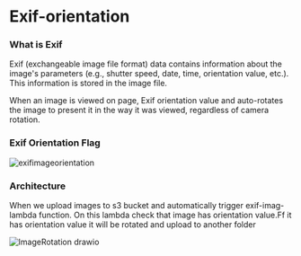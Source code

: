 # Exif-orientation

### What is Exif

Exif (exchangeable image file format) data contains information about the image's parameters (e.g., shutter speed, date, time, orientation value, etc.). This information is stored in the image file.

When an image is viewed on page, Exif orientation value and auto-rotates the image to present it in the way it was viewed, regardless of camera rotation.

### Exif Orientation Flag
![exifimageorientation](https://user-images.githubusercontent.com/16146189/190893392-b0164112-0e3e-4e02-9e4c-93415ebf9b88.png)


### Architecture

When we upload images to s3 bucket and automatically trigger exif-imag-lambda function. On this lambda check that image has orientation value.Ff it has orientation value it will be rotated and upload to another folder

![ImageRotation drawio](https://user-images.githubusercontent.com/16146189/190892979-9ac29ed2-bc67-4389-bea8-33743028164e.png)
